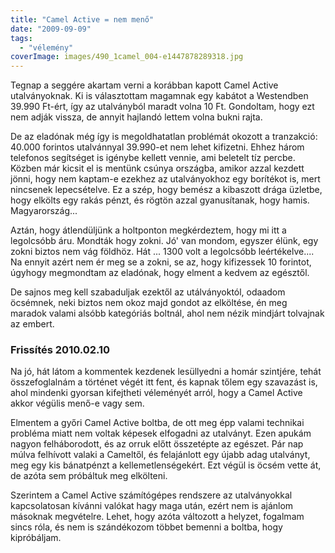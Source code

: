 ```yaml
---
title: "Camel Active = nem menő"
date: "2009-09-09"
tags: 
  - "vélemény"
coverImage: images/490_1camel_004-e1447878289318.jpg
---
```


Tegnap a seggére akartam verni a korábban kapott Camel Active utalványoknak. Ki is választottam magamnak egy kabátot a Westendben 39.990 Ft-ért, így az utalványból maradt volna 10 Ft. Gondoltam, hogy ezt nem adják vissza, de annyit hajlandó lettem volna bukni rajta.

De az eladónak még így is megoldhatatlan problémát okozott a tranzakció: 40.000 forintos utalvánnyal 39.990-et nem lehet kifizetni. Ehhez három telefonos segítséget is igénybe kellett vennie, ami beletelt tíz percbe. Közben már kicsit el is mentünk csúnya országba, amikor azzal kezdett jönni, hogy nem kaptam-e ezekhez az utalványokhoz egy borítékot is, mert nincsenek lepecsételve. Ez a szép, hogy bemész a kibaszott drága üzletbe, hogy elkölts egy rakás pénzt, és rögtön azzal gyanusítanak, hogy hamis. Magyarország...

Aztán, hogy átlendüljünk a holtponton megkérdeztem, hogy mi itt a legolcsóbb áru. Mondták hogy zokni. Jó' van mondom, egyszer élünk, egy zokni biztos nem vág földhöz. Hát ... 1300 volt a legolcsóbb leértékelve.... Na ennyit azért nem ér meg se a zokni, se az, hogy kifizessek 10 forintot,  úgyhogy megmondtam az eladónak, hogy elment a kedvem az egésztől.

De sajnos meg kell szabaduljak ezektől az utálványoktól, odaadom öcsémnek, neki biztos nem okoz majd gondot az elköltése, én meg maradok valami alsóbb kategóriás boltnál, ahol nem nézik mindjárt tolvajnak az embert.

### Frissítés 2010.02.10

Na jó, hát látom a kommentek kezdenek lesüllyedni a homár szintjére, tehát összefoglalnám a történet végét itt fent, és kapnak tőlem egy szavazást is, ahol mindenki gyorsan kifejtheti véleményét arról, hogy a Camel Active akkor végülis menő-e vagy sem.

Elmentem a győri Camel Active boltba, de ott meg épp valami technikai probléma miatt nem voltak képesek elfogadni az utalványt. Ezen apukám nagyon felháborodott, és az orruk előtt összetépte az egészet. Pár nap múlva felhívott valaki a Cameltől, és felajánlott egy újabb adag utalványt, meg egy kis bánatpénzt a kellemetlenségekért. Ezt végül is öcsém vette át, de azóta sem próbáltuk meg elkölteni.

Szerintem a Camel Active számítógépes rendszere az utalványokkal kapcsolatosan kívánni valókat hagy maga után, ezért nem is ajánlom másoknak megvételre. Lehet, hogy azóta változott a helyzet, fogalmam sincs róla, és nem is szándékozom többet bemenni a boltba, hogy kipróbáljam.
